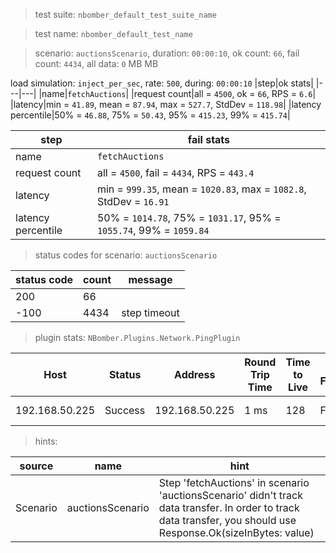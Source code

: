 > test suite: `nbomber_default_test_suite_name`

> test name: `nbomber_default_test_name`

> scenario: `auctionsScenario`, duration: `00:00:10`, ok count: `66`, fail count: `4434`, all data: `0` MB MB

load simulation: `inject_per_sec`, rate: `500`, during: `00:00:10`
|step|ok stats|
|---|---|
|name|`fetchAuctions`|
|request count|all = `4500`, ok = `66`, RPS = `6.6`|
|latency|min = `41.89`, mean = `87.94`, max = `527.7`, StdDev = `118.98`|
|latency percentile|50% = `46.88`, 75% = `50.43`, 95% = `415.23`, 99% = `415.74`|

|step|fail stats|
|---|---|
|name|`fetchAuctions`|
|request count|all = `4500`, fail = `4434`, RPS = `443.4`|
|latency|min = `999.35`, mean = `1020.83`, max = `1082.8`, StdDev = `16.91`|
|latency percentile|50% = `1014.78`, 75% = `1031.17`, 95% = `1055.74`, 99% = `1059.84`|
> status codes for scenario: `auctionsScenario`

|status code|count|message|
|---|---|---|
|200|66||
|-100|4434|step timeout|

> plugin stats: `NBomber.Plugins.Network.PingPlugin`

|Host|Status|Address|Round Trip Time|Time to Live|Don't Fragment|Buffer Size|
|---|---|---|---|---|---|---|
|192.168.50.225|Success|192.168.50.225|1 ms|128|False|32 bytes|

> hints:

|source|name|hint|
|---|---|---|
|Scenario|auctionsScenario|Step 'fetchAuctions' in scenario 'auctionsScenario' didn't track data transfer. In order to track data transfer, you should use Response.Ok(sizeInBytes: value)|
